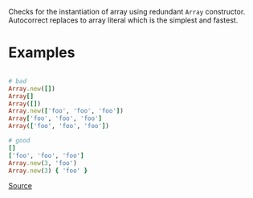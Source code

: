 
Checks for the instantiation of array using redundant `Array` constructor.
Autocorrect replaces to array literal which is the simplest and fastest.

# Examples

```ruby

# bad
Array.new([])
Array[]
Array([])
Array.new(['foo', 'foo', 'foo'])
Array['foo', 'foo', 'foo']
Array(['foo', 'foo', 'foo'])

# good
[]
['foo', 'foo', 'foo']
Array.new(3, 'foo')
Array.new(3) { 'foo' }
```

[Source](http://www.rubydoc.info/gems/rubocop/RuboCop/Cop/Style/RedundantArrayConstructor)